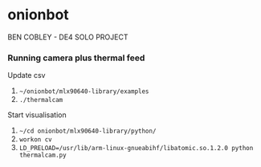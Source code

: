 # onionbot
BEN COBLEY - DE4 SOLO PROJECT 

### Running camera plus thermal feed 
Update csv
1. `~/onionbot/mlx90640-library/examples`
2. `./thermalcam`

Start visualisation
1. `~/cd onionbot/mlx90640-library/python/`
2. `workon cv`
3. `LD_PRELOAD=/usr/lib/arm-linux-gnueabihf/libatomic.so.1.2.0 python thermalcam.py`
